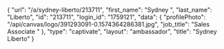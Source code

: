 {
    "url": "\/a\/sydney-liberto\/213711",
    "first_name": "Sydney ",
    "last_name": "Liberto",
    "id": "213711",
    "login_id": "1759121",
    "data": {
        "profilePhoto": "\/api\/canvas\/logo\/391293091-0.1574364286381.jpg",
        "job_title": "Sales Associate "
    },
    "type": "captivate",
    "layout": "ambassador",
    "title": "Sydney  Liberto"
}